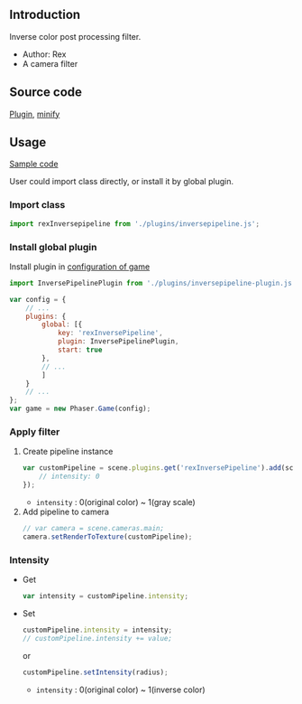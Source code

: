 ## Introduction

Inverse color post processing filter.

- Author: Rex
- A camera filter

## Source code

[Plugin](https://github.com/rexrainbow/phaser3-rex-notes/blob/master/plugins/inversepipeline-plugin.js), [minify](https://github.com/rexrainbow/phaser3-rex-notes/blob/master/plugins/dist/rexinversepipelineplugin.min.js)

## Usage

[Sample code](https://github.com/rexrainbow/phaser3-rex-notes/tree/master/examples/shader-inverse)

User could import class directly, or install it by global plugin.

### Import class

```javascript
import rexInversepipeline from './plugins/inversepipeline.js';
```

### Install global plugin

Install plugin in [configuration of game](game.md#configuration)

```javascript
import InversePipelinePlugin from './plugins/inversepipeline-plugin.js';

var config = {
    // ...
    plugins: {
        global: [{
            key: 'rexInversePipeline',
            plugin: InversePipelinePlugin,
            start: true
        },
        // ...
        ]
    }
    // ...
};
var game = new Phaser.Game(config);
```

### Apply filter

1. Create pipeline instance
    ```javascript
    var customPipeline = scene.plugins.get('rexInversePipeline').add(scene, key, {
        // intensity: 0
    });
    ```
    - `intensity` : 0(original color) ~ 1(gray scale)
2. Add pipeline to camera
    ```javascript
    // var camera = scene.cameras.main;
    camera.setRenderToTexture(customPipeline);
    ```

### Intensity

- Get
    ```javascript
    var intensity = customPipeline.intensity;
    ```
- Set
    ```javascript
    customPipeline.intensity = intensity;
    // customPipeline.intensity += value;
    ```
    or
    ```javascript
    customPipeline.setIntensity(radius);
    ```
    - `intensity` : 0(original color) ~ 1(inverse color)
